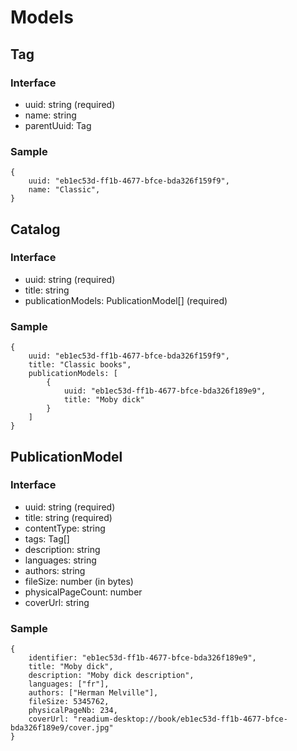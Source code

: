 # Models

## Tag

### Interface

* uuid: string (required)
* name: string
* parentUuid: Tag

### Sample

```
{
    uuid: "eb1ec53d-ff1b-4677-bfce-bda326f159f9",
    name: "Classic",
}
```

## Catalog

### Interface

* uuid: string (required)
* title: string
* publicationModels: PublicationModel[] (required)

### Sample

```
{
    uuid: "eb1ec53d-ff1b-4677-bfce-bda326f159f9",
    title: "Classic books",
    publicationModels: [
        {
            uuid: "eb1ec53d-ff1b-4677-bfce-bda326f189e9",
            title: "Moby dick"
        }
    ]
}
```

## PublicationModel

### Interface

* uuid: string (required)
* title: string (required)
* contentType: string
* tags: Tag[]
* description: string
* languages: string
* authors: string
* fileSize: number (in bytes)
* physicalPageCount: number
* coverUrl: string

### Sample

```
{
    identifier: "eb1ec53d-ff1b-4677-bfce-bda326f189e9",
    title: "Moby dick",
    description: "Moby dick description",
    languages: ["fr"],
    authors: ["Herman Melville"],
    fileSize: 5345762,
    physicalPageNb: 234,
    coverUrl: "readium-desktop://book/eb1ec53d-ff1b-4677-bfce-bda326f189e9/cover.jpg"
}
```
